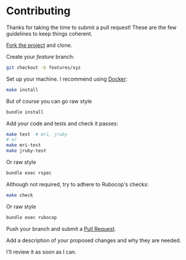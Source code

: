 # Contributing

Thanks for taking the time to submit a pull request!  These are the few
guidelines to keep things coherent.

[Fork the project](http://github.com/arnau/ISO8601/fork) and clone.

Create your _feature_ branch:

```sh
git checkout -b features/xyz
```

Set up your machine.  I recommend using [Docker](https://docker.com):

```sh
make install
```

But of course you can go raw style

```sh
bundle install
```

Add your code and tests and check it passes:

```sh
make test  # mri, jruby
# or
make mri-test
make jruby-test
```

Or raw style

```sh
bundle exec rspec
```

Although not required, try to adhere to Rubocop's checks:

```sh
make check
```

Or raw style

```sh
bundle exec rubocop
```

Push your branch and submit a [Pull Request](https://github.com/arnau/iso8601/compare/).

Add a description of your proposed changes and why they are needed.

I'll review it as soon as I can.
